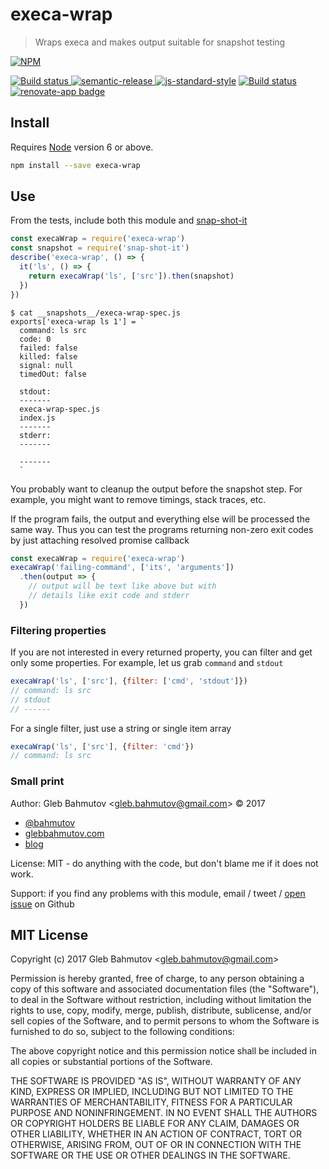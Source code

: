 # execa-wrap

> Wraps execa and makes output suitable for snapshot testing

[![NPM][npm-icon] ][npm-url]

[![Build status][ci-image] ][ci-url]
[![semantic-release][semantic-image] ][semantic-url]
[![js-standard-style][standard-image]][standard-url]
[![Build status](https://ci.appveyor.com/api/projects/status/k0x59r7f4qem7nvb?svg=true)](https://ci.appveyor.com/project/RandallKent/execa-wrap)
[![renovate-app badge][renovate-badge]][renovate-app]

## Install

Requires [Node](https://nodejs.org/en/) version 6 or above.

```sh
npm install --save execa-wrap
```

## Use

From the tests, include both this module and
[snap-shot-it](https://github.com/bahmutov/snap-shot-it)

```js
const execaWrap = require('execa-wrap')
const snapshot = require('snap-shot-it')
describe('execa-wrap', () => {
  it('ls', () => {
    return execaWrap('ls', ['src']).then(snapshot)
  })
})
```
```text
$ cat __snapshots__/execa-wrap-spec.js
exports['execa-wrap ls 1'] = `
  command: ls src
  code: 0
  failed: false
  killed: false
  signal: null
  timedOut: false

  stdout:
  -------
  execa-wrap-spec.js
  index.js
  -------
  stderr:
  -------

  -------
  `
```

You probably want to cleanup the output before the snapshot step. For example, you might
want to remove timings, stack traces, etc.

If the program fails, the output and everything else will be processed the same way.
Thus you can test the programs returning non-zero exit codes by just attaching resolved
promise callback

```js
const execaWrap = require('execa-wrap')
execaWrap('failing-command', ['its', 'arguments'])
  .then(output => {
    // output will be text like above but with
    // details like exit code and stderr
  })
```

### Filtering properties

If you are not interested in every returned property, you can filter and get only some
properties. For example, let us grab `command` and `stdout`

```js
execaWrap('ls', ['src'], {filter: ['cmd', 'stdout']})
// command: ls src
// stdout
// ------
```

For a single filter, just use a string or single item array

```js
execaWrap('ls', ['src'], {filter: 'cmd'})
// command: ls src
```

### Small print

Author: Gleb Bahmutov &lt;gleb.bahmutov@gmail.com&gt; &copy; 2017

* [@bahmutov](https://twitter.com/bahmutov)
* [glebbahmutov.com](https://glebbahmutov.com)
* [blog](https://glebbahmutov.com/blog)

License: MIT - do anything with the code, but don't blame me if it does not work.

Support: if you find any problems with this module, email / tweet /
[open issue](https://github.com/bahmutov/execa-wrap/issues) on Github

## MIT License

Copyright (c) 2017 Gleb Bahmutov &lt;gleb.bahmutov@gmail.com&gt;

Permission is hereby granted, free of charge, to any person
obtaining a copy of this software and associated documentation
files (the "Software"), to deal in the Software without
restriction, including without limitation the rights to use,
copy, modify, merge, publish, distribute, sublicense, and/or sell
copies of the Software, and to permit persons to whom the
Software is furnished to do so, subject to the following
conditions:

The above copyright notice and this permission notice shall be
included in all copies or substantial portions of the Software.

THE SOFTWARE IS PROVIDED "AS IS", WITHOUT WARRANTY OF ANY KIND,
EXPRESS OR IMPLIED, INCLUDING BUT NOT LIMITED TO THE WARRANTIES
OF MERCHANTABILITY, FITNESS FOR A PARTICULAR PURPOSE AND
NONINFRINGEMENT. IN NO EVENT SHALL THE AUTHORS OR COPYRIGHT
HOLDERS BE LIABLE FOR ANY CLAIM, DAMAGES OR OTHER LIABILITY,
WHETHER IN AN ACTION OF CONTRACT, TORT OR OTHERWISE, ARISING
FROM, OUT OF OR IN CONNECTION WITH THE SOFTWARE OR THE USE OR
OTHER DEALINGS IN THE SOFTWARE.

[npm-icon]: https://nodei.co/npm/execa-wrap.svg?downloads=true
[npm-url]: https://npmjs.org/package/execa-wrap
[ci-image]: https://travis-ci.org/bahmutov/execa-wrap.svg?branch=master
[ci-url]: https://travis-ci.org/bahmutov/execa-wrap
[semantic-image]: https://img.shields.io/badge/%20%20%F0%9F%93%A6%F0%9F%9A%80-semantic--release-e10079.svg
[semantic-url]: https://github.com/semantic-release/semantic-release
[standard-image]: https://img.shields.io/badge/code%20style-standard-brightgreen.svg
[standard-url]: http://standardjs.com/
[renovate-badge]: https://img.shields.io/badge/renovate-app-blue.svg
[renovate-app]: https://renovateapp.com/
